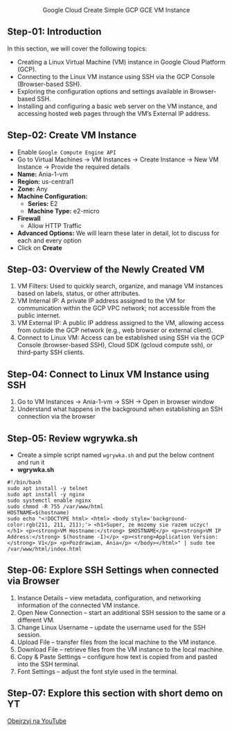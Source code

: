 <p align="center">
  Google Cloud Create Simple GCP GCE VM Instance
</p>

## Step-01: Introduction
In this section, we will cover the following topics:
- Creating a Linux Virtual Machine (VM) instance in Google Cloud Platform (GCP).
- Connecting to the Linux VM instance using SSH via the GCP Console (Browser-based SSH).
- Exploring the configuration options and settings available in Browser-based SSH.
- Installing and configuring a basic web server on the VM instance, and accessing hosted web pages through the VM’s External IP address.


## Step-02: Create VM Instance
- Enable `Google Compute Engine API`
- Go to Virtual Machines -> VM Instances -> Create Instance -> New VM Instance -> Provide the required details
- **Name:** Ania-1-vm
- **Region:** us-central1
- **Zone:** Any
- **Machine Configuration:** 
  - **Series:** E2
  - **Machine Type:** e2-micro
- **Firewall**
  - Allow HTTP Traffic
- **Advanced Options:** We will learn these later in detail, lot to discuss for each and every option 
- Click on **Create**
  

## Step-03: Overview of the Newly Created VM
1. VM Filters: Used to quickly search, organize, and manage VM instances based on labels, status, or other attributes.
2. VM Internal IP: A private IP address assigned to the VM for communication within the GCP VPC network; not accessible from the public internet.
3. VM External IP: A public IP address assigned to the VM, allowing access from outside the GCP network (e.g., web browser or external client).
4. Connect to Linux VM: Access can be established using SSH via the GCP Console (browser-based SSH), Cloud SDK (gcloud compute ssh), or third-party SSH clients.


## Step-04: Connect to Linux VM Instance using SSH
1. Go to VM Instances -> Ania-1-vm -> SSH -> Open in browser window
2. Understand what happens in the background when establishing an SSH connection via the browser


## Step-05: Review wgrywka.sh
- Create a simple script named `wgrywka.sh` and put the below contnent and run it 
- **wgrywka.sh**
```t
#!/bin/bash
sudo apt install -y telnet
sudo apt install -y nginx
sudo systemctl enable nginx
sudo chmod -R 755 /var/www/html
HOSTNAME=$(hostname)
sudo echo "<!DOCTYPE html> <html> <body style='background-color:rgb(211, 211, 211);'> <h1>Super, ze mozemy sie razem uczyc! </h1> <p><strong>VM Hostname:</strong> $HOSTNAME</p> <p><strong>VM IP Address:</strong> $(hostname -I)</p> <p><strong>Application Version:</strong> V1</p> <p>Pozdrawiam, Ania</p> </body></html>" | sudo tee /var/www/html/index.html
```


## Step-06: Explore SSH Settings when connected via Browser
1. Instance Details – view metadata, configuration, and networking information of the connected VM instance.
2. Open New Connection – start an additional SSH session to the same or a different VM.
3. Change Linux Username – update the username used for the SSH session.
4. Upload File – transfer files from the local machine to the VM instance.
5. Download File – retrieve files from the VM instance to the local machine.
6. Copy & Paste Settings – configure how text is copied from and pasted into the SSH terminal.
7. Font Settings – adjust the font style used in the terminal.

## Step-07: Explore this section with short demo on YT
[Obejrzyj na YouTube](https://www.youtube.com/watch?v=L1ZvRPdOIi8)
